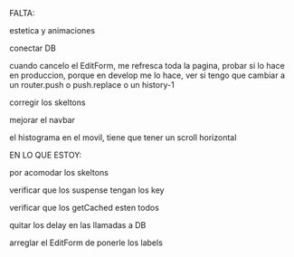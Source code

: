 FALTA:

estetica y animaciones

conectar DB

cuando cancelo el EditForm, me refresca toda la pagina, probar si lo hace en produccion, porque en develop me lo hace, ver si tengo que cambiar a un router.push o push.replace o un history-1

corregir los skeltons

mejorar el navbar

el histograma en el movil, tiene que tener un scroll horizontal

EN LO QUE ESTOY:

por acomodar los skeltons

verificar que los suspense tengan los key

verificar que los getCached esten todos

quitar los delay en las llamadas a DB

arreglar el EditForm de ponerle los labels